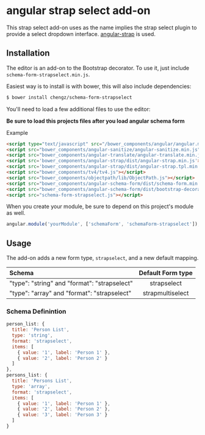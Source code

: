 angular strap select add-on
=================

This strap select add-on uses as the name implies the strap select plugin to provide a select dropdown interface. [angular-strap](https://github.com/mgcrea/angular-strap) is used.

Installation
------------
The editor is an add-on to the Bootstrap decorator. To use it, just include
`schema-form-strapselect.min.js`.

Easiest way is to install is with bower, this will also include dependencies:
```bash
$ bower install chengz/schema-form-strapselect
```

You'll need to load a few additional files to use the editor:

**Be sure to load this projects files after you load angular schema form**

Example

```HTML
<script type="text/javascript" src="/bower_components/angular/angular.min.js"></script>
<script src="bower_components/angular-sanitize/angular-sanitize.min.js"></script>
<script src="bower_components/angular-translate/angular-translate.min.js"></script>
<script src='bower_components/angular-strap/dist/angular-strap.min.js'></script>
<script src='bower_components/angular-strap/dist/angular-strap.tpl.min.js'></script>
<script src="bower_components/tv4/tv4.js"></script>
<script src="bower_components/objectpath/lib/ObjectPath.js"></script>
<script src="bower_components/angular-schema-form/dist/schema-form.min.js"></script>
<script src="bower_components/angular-schema-form/dist/bootstrap-decorator.min.js"></script>
<script src="schema-form-strapselect.js"></script>
```

When you create your module, be sure to depend on this project's module as well.

```javascript
angular.module('yourModule', ['schemaForm', 'schemaForm-strapselect']);
```

Usage
-----
The add-on adds a new form type, `strapselect`, and a new default
mapping.

| Schema             |   Default Form type  |
|:-------------------|:------------:|
| "type": "string" and "format": "strapselect"   |   strapselect   |
| "type": "array" and "format": "strapselect"   |   strapmultiselect   |

### Schema Definintion
```javascript
person_list: {
  title: 'Person List',
  type: 'string',
  format: 'strapselect',
  items: [
    { value: '1', label: 'Person 1' },
    { value: '2', label: 'Person 2' }
  ]
},
persons_list: {
  title: 'Persons List',
  type: 'array',
  format: 'strapselect',
  items: [
    { value: '1', label: 'Person 1' },
    { value: '2', label: 'Person 2' },
    { value: '3', label: 'Person 3' }
  ]
}
```
